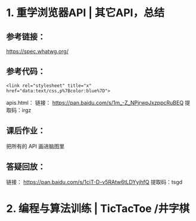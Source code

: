 # 1. 重学浏览器API | 其它API，总结
## 参考链接：
https://spec.whatwg.org/

## 参考代码：
```
<link rel="stylesheet" title="x" href="data:text/css,p%7Bcolor:blue%7D">
```
apis.html：
链接： https://pan.baidu.com/s/1m_-Z_NPjrwpJxzppcRuBEQ 提取码：irgz
## 课后作业：
把所有的 API 画进脑图里

## 答疑回放：
链接： https://pan.baidu.com/s/1ciT-D-v5RAtw6tLDYyjhfQ
提取码：tsgd

# 2. 编程与算法训练 | TicTacToe /井字棋